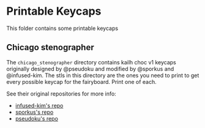 # Printable Keycaps

This folder contains some printable keycaps

## Chicago stenographer

The `chicago_stenographer` directory contains kailh choc v1 keycaps originally designed by @pseudoku and modified by @sporkus and @infused-kim. The stls in this directory are the ones you need to print to get every possible keycap for the fairyboard. Print one of each.

See their original repositories for more info:

* [infused-kim's repo](https://github.com/infused-kim/kb_keycaps_chicago_stenographer)
* [sporkus's repo](https://github.com/sporkus/PseudoMakeMeKeyCapProfiles)
* [pseudoku's repo](https://github.com/pseudoku/PseudoMakeMeKeyCapProfiles)
